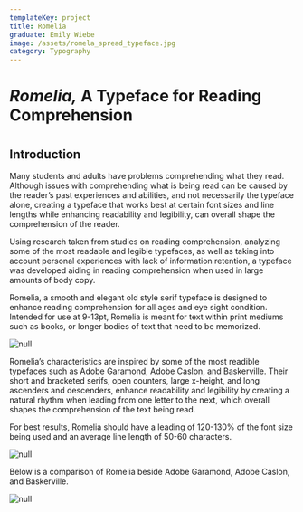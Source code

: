 ```yaml
---
templateKey: project
title: Romelia
graduate: Emily Wiebe
image: /assets/romela_spread_typeface.jpg
category: Typography
---
```

# _Romelia,_ A Typeface for Reading Comprehension

# 

## Introduction

Many students and adults have problems comprehending what they read. Although issues with comprehending what is being read can be caused by the reader’s past experiences and abilities, and not necessarily the typeface alone, creating a typeface that works best at certain font sizes and line lengths while enhancing readability and legibility, can overall shape the comprehension of the reader.

Using research taken from studies on reading comprehension, analyzing some of the most readable and legible typefaces, as well as taking into account personal experiences with lack of information retention, a typeface was developed aiding in reading comprehension when used in large amounts of body copy.



Romelia, a smooth and elegant old style serif typeface is designed to enhance reading comprehension for all ages and eye sight condition. Intended for use at 9-13pt, Romelia is meant for text within print mediums such as books, or longer bodies of text that need to be memorized. 

![null](/assets/romela_spread_typeface2.jpg)

Romelia’s characteristics are inspired by some of the most readible typefaces such as Adobe Garamond, Adobe Caslon, and Baskerville. Their short and bracketed serifs, open counters, large x-height, and long ascenders and descenders, enhance readability and legibility by creating a natural rhythm when leading from one letter to the next, which overall shapes the comprehension of the text being read. 

For best results, Romelia should have a leading of 120-130% of the font size being used and an average line length of 50-60 characters.

![null](/assets/romela_spread_keyfeatures.jpg)

Below is a comparison of Romelia beside Adobe Garamond, Adobe Caslon, and Baskerville.

![null](/assets/romela_spread_comparingtypeface.jpg)
